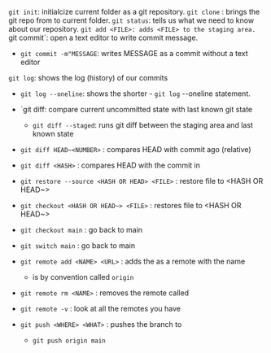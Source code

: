 `git init`: initialcize current folder as a git repository.
`git clone` <URL> : brings the git repo from <URL> to current folder.
`git status`: tells us what we need to know about our repository.
`git add <FILE>: adds <FILE> to the staging area.
`git commit`: open a text editor to write commit message.

- `git commit -m"MESSAGE`: writes MESSAGE as a commit without a text editor

`git log`: shows the log (history) of our commits

- `git log --oneline`: shows the shorter
      - `git log` --oneline statement.

- `git diff: compare current uncommitted state with last known git state
  - `git diff --staged`: runs git diff between the staging area and last known state
- `git diff HEAD~<NUMBER>` : compares HEAD with commit <NUMBER> ago (relative)
- `git diff <HASH>` : compares HEAD with the commit in <HASH>

-  `git restore --source <HASH OR HEAD> <FILE>` : restore file to <HASH OR HEAD~>
  - `git checkout <HASH OR HEAD~> <FILE>` : restores file to <HASH OR HEAD~>
  - `git checkout main` : go back to main
  - `git switch main` : go back to main

- `git remote add <NAME> <URL>` : adds the <URL> as a remote with the name <NAME>
  - <NAME> is by convention called `origin`
- `git remote rm <NAME>` : removes the remote called <NAME>
- `git remote -v` : look at all the remotes you have
- `git push <WHERE> <WHAT>` : pushes the <WHAT> branch to <WHERE>
  - `git push origin main`